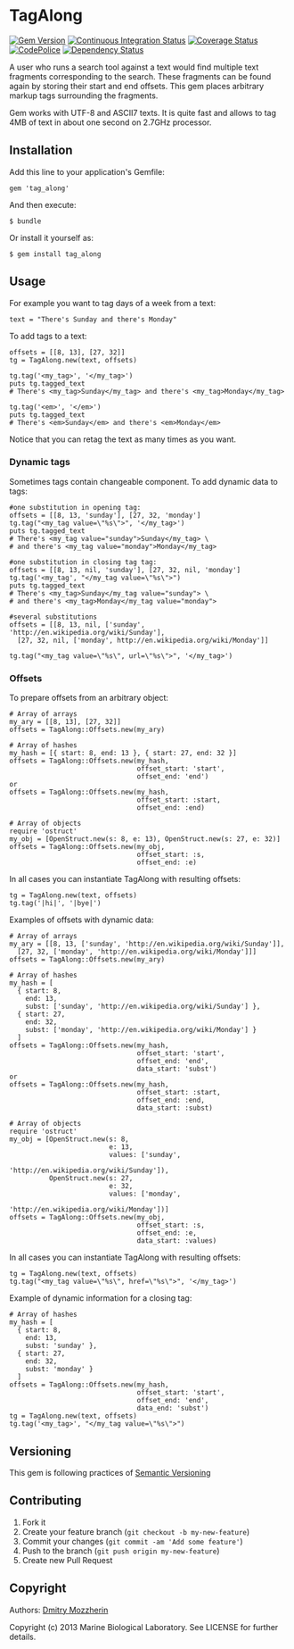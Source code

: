 TagAlong
========

[![Gem Version][1]][2]
[![Continuous Integration Status][3]][4]
[![Coverage Status][5]][6]
[![CodePolice][7]][8]
[![Dependency Status][9]][10]

A user who runs a search tool against a text would find 
multiple text fragments corresponding to the search.
These fragments can be found again by storing their 
start and end offsets. This gem places arbitrary
markup tags surrounding the fragments.

Gem works with UTF-8 and ASCII7 texts. It is quite fast and allows to tag
4MB of text in about one second on 2.7GHz processor.

Installation
------------

Add this line to your application's Gemfile:

    gem 'tag_along'

And then execute:

    $ bundle

Or install it yourself as:

    $ gem install tag_along

Usage
-----

For example you want to tag days of a week from a text:

    text = "There's Sunday and there's Monday"

To add tags to a text:

    offsets = [[8, 13], [27, 32]]
    tg = TagAlong.new(text, offsets)
    
    tg.tag('<my_tag>', '</my_tag>')
    puts tg.tagged_text
    # There's <my_tag>Sunday</my_tag> and there's <my_tag>Monday</my_tag>
    
    tg.tag('<em>', '</em>')
    puts tg.tagged_text
    # There's <em>Sunday</em> and there's <em>Monday</em>

Notice that you can retag the text as many times as you want.

### Dynamic tags

Sometimes tags contain changeable component. To add dynamic data to tags:

    #one substitution in opening tag:
    offsets = [[8, 13, 'sunday'], [27, 32, 'monday']
    tg.tag("<my_tag value=\"%s\">", '</my_tag>')
    puts tg.tagged_text
    # There's <my_tag value="sunday">Sunday</my_tag> \
    # and there's <my_tag value="monday">Monday</my_tag>
    
    #one substitution in closing tag tag:
    offsets = [[8, 13, nil, 'sunday'], [27, 32, nil, 'monday']
    tg.tag('<my_tag', "</my_tag value=\"%s\">")
    puts tg.tagged_text
    # There's <my_tag>Sunday</my_tag value="sunday"> \
    # and there's <my_tag>Monday</my_tag value="monday">

    #several substitutions
    offsets = [[8, 13, nil, ['sunday', 'http://en.wikipedia.org/wiki/Sunday'],
      [27, 32, nil, ['monday', http://en.wikipedia.org/wiki/Monday']]

    tg.tag("<my_tag value=\"%s\", url=\"%s\">", '</my_tag>')


### Offsets
  
To prepare offsets from an arbitrary object:
    
    # Array of arrays
    my_ary = [[8, 13], [27, 32]]
    offsets = TagAlong::Offsets.new(my_ary)

    # Array of hashes
    my_hash = [{ start: 8, end: 13 }, { start: 27, end: 32 }]
    offsets = TagAlong::Offsets.new(my_hash,
                                    offset_start: 'start',
                                    offset_end: 'end')
    or
    offsets = TagAlong::Offsets.new(my_hash,
                                    offset_start: :start,
                                    offset_end: :end)

    # Array of objects
    require 'ostruct'
    my_obj = [OpenStruct.new(s: 8, e: 13), OpenStruct.new(s: 27, e: 32)]
    offsets = TagAlong::Offsets.new(my_obj,
                                    offset_start: :s,
                                    offset_end: :e)

In all cases you can instantiate TagAlong with resulting offsets:

    tg = TagAlong.new(text, offsets)
    tg.tag('|hi|', '|bye|')

Examples of offsets with dynamic data:

    # Array of arrays
    my_ary = [[8, 13, ['sunday', 'http://en.wikipedia.org/wiki/Sunday']], 
      [27, 32, ['monday', 'http://en.wikipedia.org/wiki/Monday']]]
    offsets = TagAlong::Offsets.new(my_ary)

    # Array of hashes
    my_hash = [
      { start: 8, 
        end: 13, 
        subst: ['sunday', 'http://en.wikipedia.org/wiki/Sunday'] }, 
      { start: 27, 
        end: 32,
        subst: ['monday', 'http://en.wikipedia.org/wiki/Monday'] }
      ]
    offsets = TagAlong::Offsets.new(my_hash,
                                    offset_start: 'start',
                                    offset_end: 'end',
                                    data_start: 'subst')
    or
    offsets = TagAlong::Offsets.new(my_hash,
                                    offset_start: :start,
                                    offset_end: :end,
                                    data_start: :subst)

    # Array of objects
    require 'ostruct'
    my_obj = [OpenStruct.new(s: 8, 
                             e: 13, 
                             values: ['sunday', 
                                      'http://en.wikipedia.org/wiki/Sunday']),
              OpenStruct.new(s: 27, 
                             e: 32, 
                             values: ['monday', 
                                      'http://en.wikipedia.org/wiki/Monday'])]
    offsets = TagAlong::Offsets.new(my_obj,
                                    offset_start: :s,
                                    offset_end: :e,
                                    data_start: :values)

In all cases you can instantiate TagAlong with resulting offsets:

    tg = TagAlong.new(text, offsets)
    tg.tag("<my_tag value=\"%s\", href=\"%s\">", '</my_tag>')

Example of dynamic information for a closing tag:

    # Array of hashes
    my_hash = [
      { start: 8, 
        end: 13, 
        subst: 'sunday' }, 
      { start: 27, 
        end: 32,
        subst: 'monday' }
      ]
    offsets = TagAlong::Offsets.new(my_hash,
                                    offset_start: 'start',
                                    offset_end: 'end',
                                    data_end: 'subst')
    tg = TagAlong.new(text, offsets)
    tg.tag('<my_tag>', "</my_tag value=\"%s\">")

Versioning
----------

This gem is following practices of [Semantic Versioning][11]

Contributing
------------

1. Fork it
2. Create your feature branch (`git checkout -b my-new-feature`)
3. Commit your changes (`git commit -am 'Add some feature'`)
4. Push to the branch (`git push origin my-new-feature`)
5. Create new Pull Request

Copyright
---------

Authors: [Dmitry Mozzherin][12] 

Copyright (c) 2013 Marine Biological Laboratory. See LICENSE for
further details.

[1]: https://badge.fury.io/rb/tag_along.png
[2]: http://badge.fury.io/rb/tag_along
[3]: https://secure.travis-ci.org/GlobalNamesArchitecture/tag_along.png
[4]: http://travis-ci.org/GlobalNamesArchitecture/tag_along
[5]: https://coveralls.io/repos/GlobalNamesArchitecture/tag_along/badge.png?branch=master
[6]: https://coveralls.io/r/GlobalNamesArchitecture/tag_along?branch=master
[7]: https://codeclimate.com/github/GlobalNamesArchitecture/tag_along.png
[8]: https://codeclimate.com/github/GlobalNamesArchitecture/tag_along
[9]: https://gemnasium.com/GlobalNamesArchitecture/tag_along.png
[10]: https://gemnasium.com/GlobalNamesArchitecture/tag_along
[11]: http://semver.org/
[12]: https://github.com/dimus
